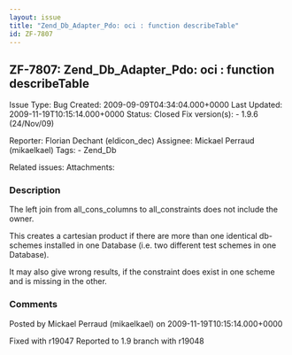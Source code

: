 ```yaml
---
layout: issue
title: "Zend_Db_Adapter_Pdo: oci : function describeTable"
id: ZF-7807
---
```


ZF-7807: Zend\_Db\_Adapter\_Pdo: oci : function describeTable
-------------------------------------------------------------

 Issue Type: Bug Created: 2009-09-09T04:34:04.000+0000 Last Updated: 2009-11-19T10:15:14.000+0000 Status: Closed Fix version(s): - 1.9.6 (24/Nov/09)
 
 Reporter:  Florian Dechant (eldicon\_dec)  Assignee:  Mickael Perraud (mikaelkael)  Tags: - Zend\_Db
 
 Related issues: 
 Attachments: 
### Description

The left join from all\_cons\_columns to all\_constraints does not include the owner.

This creates a cartesian product if there are more than one identical db-schemes installed in one Database (i.e. two different test schemes in one Database).

It may also give wrong results, if the constraint does exist in one scheme and is missing in the other.

 

 

### Comments

Posted by Mickael Perraud (mikaelkael) on 2009-11-19T10:15:14.000+0000

Fixed with r19047 Reported to 1.9 branch with r19048

 

 